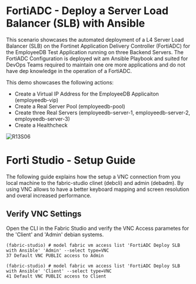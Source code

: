 # FortiADC - Deploy a Server Load Balancer (SLB) with Ansible
This scenario showcases the automated deployment of a L4 Server Load Balancer (SLB) on the Fortinet Application Delivery Controller (FortiADC) for the EmployeeDB Test Application running on three Backend Servers. The FortiADC Configuration is deployed wit am Ansible Playbook and suited for DevOps Teams required to maintain one ore more applications and do not have dep knowledge in the operation of a FortiADC. 

This demo showcases the following actions: 
- Create a Virtual IP Address for the EmployeeDB Applicaiton (employeedb-vip)
- Create a Real Server Pool (employeedb-pool)
- Create three Real Servers (employeedb-server-1, employeedb-server-2, employeedb-server-3)
- Create a Healthcheck 

![R13S06](https://raw.githubusercontent.com/pivotal-sadubois/fabric-studio/main/demos/fad-ansible-deploy-slb/images/R04S05.jpg)

# Forti Studio - Setup Guide
The following guide explains how the setup a VNC connection from you local machine to the fabric-studio clinet (debcli) and admin (debadm). By using 
VNC allows to have a better keyboard mapping and screen resolution and overal increased performance.
## Verify VNC Settings
Open the CLI in the Fabric Studio and verify the VNC Access parametes for the 'Client' and 'Admin' debian systems. 
```
(fabric-studio) # model fabric vm access list 'FortiADC Deploy SLB with Ansible' 'Admin' --select type=VNC
37 Default VNC PUBLIC access to Admin

(fabric-studio) # model fabric vm access list 'FortiADC Deploy SLB with Ansible' 'Client' --select type=VNC
41 Default VNC PUBLIC access to Client
```




